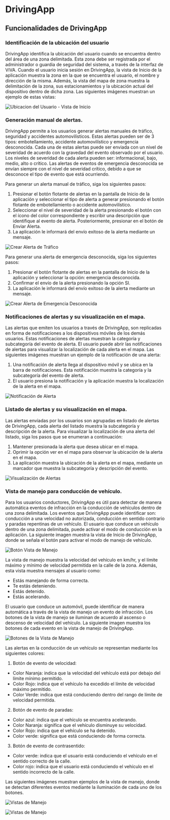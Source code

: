 # DrivingApp

## Funcionalidades de DrivingApp

### Identificación de la ubicación del usuario

DrivingApp identifica la ubicación del usuario cuando se encuentra dentro del área de una zona delimitada. Esta zona debe ser registrada por el administrador o guardia de seguridad del sistema, a través de la interfaz de ViVA. 
Cuando el usuario inicia sesión en DrivingApp, la vista de Inicio de la aplicación muestra la zona en la que se encuentra el usuario, el nombre y dirección de la misma. Además, la vista del mapa de zona muestra la delimitación de la zona, sus estacionamientos y la ubicación actual del dispositivo dentro de dicha zona. Las siguientes imágenes muestran un ejemplo de estas vistas:

![Ubicacion del Usuario - Vista de Inicio](img/ubicacionUsuarioInicio.png)

### Generación manual de alertas.

DrivingApp permite a los usuarios generar alertas manuales de tráfico, seguridad y accidentes automovilísticos. Estas alertas pueden ser de 3 tipos: embotellamiento, accidente automovilístico y emergencia desconocida. Cada una de estas alertas puede ser enviada con un nivel de severidad de acuerdo con la gravedad del evento observado por el usuario. Los niveles de severidad de cada alerta pueden ser: informacional, bajo, medio, alto o crítico. Las alertas de eventos de emergencia desconocida se envían siempre con el nivel de severidad crítico, debido a que se desconoce el tipo de evento que está ocurriendo. 

Para generar un alerta manual de tráfico, siga los siguientes pasos:

1. Presionar el botón flotante de alertas en la pantalla de Inicio de la aplicación y seleccionar el tipo de alerta a generar presionando el botón flotante de embotellamiento o accidente automovilístico.
2. Seleccionar el nivel de severidad de la alerta presionando el botón con el ícono del color correspondiente y escribir una descripción que identifique al evento de alerta. Posteriormente, presionar en el botón de Enviar Alerta.
3. La aplicación le informará del envío exitoso de la alerta mediante un mensaje.

![Crear Alerta de Tráfico](img/crearAlertaTrafico.png)

Para generar una alerta de emergencia desconocida, siga los siguientes pasos: 

1. Presionar el botón flotante de alertas en la pantalla de Inicio de la aplicación y seleccionar la opción: emergencia desconocida.
2. Confirmar el envío de la alerta presionando la opción SI.
3. La aplicación le informará del envío exitoso de la alerta mediante un mensaje.

![Crear Alerta de Emergencia Desconocida](img/crearAlertaEmergencia.png)

### Notificaciones de alertas y su visualización en el mapa.

Las alertas que emiten los usuarios a través de DrivingApp, son replicadas en forma de notificaciones a los dispositivos móviles de los demás usuarios. Estas notificaciones de alertas muestran la categoría y subcategoría del evento de alerta. El usuario puede abrir las notificaciones de alertas para visualizar la localización de cada alerta en el mapa. Las siguientes imágenes muestran un ejemplo de la notificación de una alerta: 

1. Una notificación de alerta llega al dispositivo móvil y se ubica en la barra de notificaciones. Esta notificación muestra la categoría y la subcategoría del evento de alerta.
2. El usuario presiona la notificación y la aplicación muestra la localización de la alerta en el mapa.

![Notificación de Alerta](img/notificacionAlerta.png)

### Listado de alertas y su visualización en el mapa.

Las alertas enviadas por los usuarios son agrupadas en listado de alertas de DrivingApp, cada alerta del listado muestra la subcategoría y descripción de la alerta. Para visualizar la localización de una alerta del listado, siga los pasos que se enumeran a continuación:

1. Mantener presionada la alerta que desea ubicar en el mapa. 
2. Oprimir la opción ver en el mapa para observar la ubicación de la alerta en el mapa.
3. La aplicación muestra la ubicación de la alerta en el mapa, mediante un marcador que muestra la subcategoría y descripción del evento.

![Visualización de Alertas](img/visualizacionAlertas.png)

### Vista de manejo para conducción de vehículo.

Para los usuarios conductores, DrivingApp es útil para detectar de manera automática eventos de infracción en la conducción de vehículos dentro de una zona delimitada. Los eventos que DrivingApp puede identificar son: conducción a una velocidad no autorizada, conducción en sentido contrario y paradas repentinas de un vehículo.  El usuario que conduce un vehículo dentro de una zona delimitada, puede activar el modo de conducción en la aplicación. La siguiente imagen muestra la vista de Inicio de DrivingApp, donde se señala el botón para activar el modo de manejo de vehículo.

![Botón Vista de Manejo](img/botonVistaManejo.png)

La vista de manejo muestra la velocidad del vehículo en km/hr, y el límite máximo y mínimo de velocidad permitida en la calle de la zona. Además, esta vista muestra mensajes al usuario como:

- Estás manejando de forma correcta.
- Te estás deteniendo.
- Estás detenido.
- Estás acelerando.

El usuario que conduce un automóvil, puede identificar de manera automática a través de la vista de manejo un evento de infracción. Los botones de la vista de manejo se iluminan de acuerdo al ascenso o descenso de velocidad del vehículo. La siguiente imagen muestra los botones de cada evento en la vista de manejo de DrivingApp.

![Botones de la Vista de Manejo](img/botonesEventosAutomaticos.png)

Las alertas en la conducción de un vehículo se representan mediante los siguientes colores:

1. Botón de evento de velocidad: 

- Color Naranja: indica que la velocidad del vehículo está por debajo del límite mínimo permitido.
- Color Rojo: indica que el vehículo ha excedido el límite de velocidad máximo permitido.
- Color Verde: indica que está conduciendo dentro del rango de límite de velocidad permitida. 

2. Botón de evento de paradas:

- Color azul: indica que el vehículo se encuentra acelerando.
- Color Naranja: significa que el vehículo disminuye su velocidad.
- Color Rojo: indica que el vehículo se ha detenido.
- Color verde: significa que está conduciendo de forma correcta.

3. Botón de evento de contrasentido:

- Color verde: indica que el usuario está conduciendo el vehículo en el sentido correcto de la calle.
- Color rojo: indica que el usuario está conduciendo el vehículo en el sentido incorrecto de la calle.

Las siguientes imágenes muestran ejemplos de la vista de manejo, donde se detectan diferentes eventos mediante la iluminación de cada uno de los botones.

![Vistas de Manejo](img/vistasManejo1.png)

![Vistas de Manejo ](img/vistasManejo2.png)
